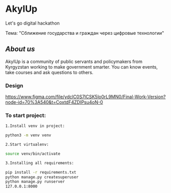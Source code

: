 # AkylUp
Let's go digital hackathon

Тема: "Сближение государства и граждан через
цифровые технологии"

## _About us_
AkylUp is a community of public servants and 
policymakers from Kyrgyzstan 
working to make government smarter.
You can know events, take courses and 
ask questions to others.

### Design
https://www.figma.com/file/ydclC0S7lCSK5lo0rL9MN0/Final-Work-Version?node-id=70%3A540&t=CoxtdF4ZDIPsu4oN-0

### To start project:
```sh
1.Install venv in project:

python3 -m venv venv

2.Start virtualenv:

source venv/bin/activate

3.Installing all requirements:

pip install -r requirements.txt
python manage.py createsuperuser
python manage.py runserver
127.0.0.1:8000
```
